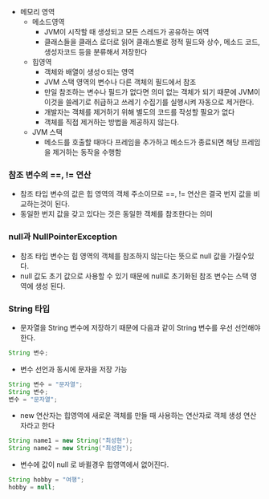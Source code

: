 - 메모리 영역
	- 메소드영역
		- JVM이 시작할 때 생성되고 모든 스레드가 공유하는 여역
		- 클래스들을 클래스 로더로 읽어 클래스별로 정적 필드와 상수, 메소드 코드, 생성자코드 등을 분류해서 저장한다
	- 힙영역
		- 객체와 배열이 생성ㅇ되는 영역
		- JVM 스택 영역의 변수나 다른 객체의 필드에서 참조
		- 만일 참조하는 변수나 필드가 없다면 의미 없는 객체가 되기 때문에 JVM이 이것을 쓸레기로 취급하고 쓰레기 수집기를 실행시켜 자동으로 제거한다.
		- 개발자는 객체를 제거하기 위해 별도의 코드를 작성할 필요가 없다
		- 객체를 직접 제거하는 방법을 제공하지 않는다.
	- JVM 스택
		- 메소드를 호출할 때마다 프레임을 추가하고 메소드가 종료되면 해당 프레임을 제거하는 동작을 수행함

### 참조 변수의 ==, != 연산
* 참조 타입 변수의 값은 힙 영역의 객체 주소이므로 ==, != 연산은 결국 번지 값을 비교하는것이 된다.
* 동일한 번지 값을 갖고 있다는 것은 동일한 객체를 참조한다는 의미

### null과 NullPointerException
* 참조 타입 변수는 힙 영역의 객체를 참조하지 않는다는 뜻으로 null 값을 가질수있다.
* null 값도 초기 값으로 사용할 수 있기 때문에 null로 초기화된 참조 변수는 스택 영역에 생성 된다.

### String 타입
* 문자열을 String 변수에 저장하기 때문에 다음과 같이 String 변수를 우선 선언해야 한다.
```java
String 변수;
```

* 변수 선언과 동시에 문자을 저장 가능
```java
String 변수 = "문자열";
String 변수;
변수 = "문자열";
```

* new 연산자는 힙영역에 새로운 객체를 만들 때 사용하는 연산자로 객체 생성 연산자라고 한다
```java
String name1 = new String("최성현");
String name2 = new String("최성현");
```
* 변수에 값이 null 로 바뀔경우 힙영역에서 없어진다.
```java
String hobby = "여행";
hobby = null;
```

